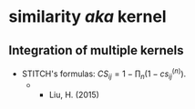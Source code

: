 # similarity _aka_ kernel

## Integration of multiple kernels

* STITCH's formulas: $CS_{ij} = 1 - \prod_n (1 - cs_{ij}^{(n)})$.
  * * Liu, H. (2015)
